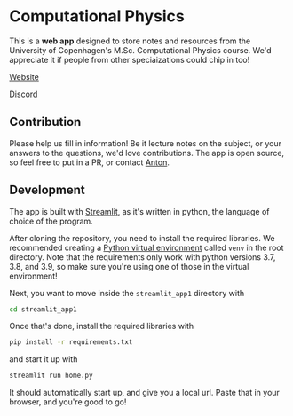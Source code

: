 # Computational Physics

This is a **web app** designed to store notes and resources from the University of Copenhagen's M.Sc. Computational Physics course. We'd appreciate it if people from other speciaizations could chip in too!

[Website](https://tonton-golio-computational-physics-home-8pw1a2.streamlitapp.com/)

[Discord](https://discord.gg/GJuRbBPmSC)

## Contribution

Please help us fill in information! Be it lecture notes on the subject, or your answers to the questions, we'd love contributions. The app is open source, so feel free to put in a PR, or contact <a href="mailto:aggolles97@gmail.com">Anton</a>.

## Development

The app is built with [Streamlit](https://streamlit.io/), as it's written in python, the language of choice of the program.

After cloning the repository, you need to install the required libraries. We recommended creating a [Python virtual environment](https://docs.python.org/3/tutorial/venv.html) called `venv` in the root directory. Note that the requirements only work with python versions 3.7, 3.8, and 3.9, so make sure you're using one of those in the virtual environment!

Next, you want to move inside the `streamlit_app1` directory with

```bash
cd streamlit_app1
```

Once that's done, install the required libraries with

```bash
pip install -r requirements.txt
```

and start it up with

```python
streamlit run home.py
```

It should automatically start up, and give you a local url. Paste that in your browser, and you're good to go!
